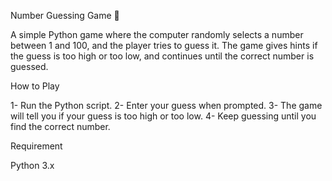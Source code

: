 Number Guessing Game 🎯

A simple Python game where the computer randomly selects a number between 1 and 100, and the player tries to guess it. The game gives hints if the guess is too high or too low, and continues until the correct number is guessed.

How to Play

1- Run the Python script.
2- Enter your guess when prompted.
3- The game will tell you if your guess is too high or too low.
4- Keep guessing until you find the correct number.


Requirement

Python 3.x
